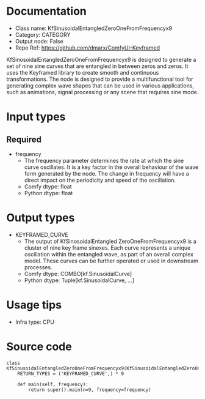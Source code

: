 # Documentation
- Class name: KfSinusoidalEntangledZeroOneFromFrequencyx9
- Category: CATEGORY
- Output node: False
- Repo Ref: https://github.com/dmarx/ComfyUI-Keyframed

KfSinosoidalEntangledZeroOneFromFrequencyx9 is designed to generate a set of nine sine curves that are entangled in between zeros and zeros. It uses the Keyframed library to create smooth and continuous transformations. The node is designed to provide a multifunctional tool for generating complex wave shapes that can be used in various applications, such as animations, signal processing or any scene that requires sine mode.

# Input types
## Required
- frequency
    - The frequency parameter determines the rate at which the sine curve oscillates. It is a key factor in the overall behaviour of the wave form generated by the node. The change in frequency will have a direct impact on the periodicity and speed of the oscillation.
    - Comfy dtype: float
    - Python dtype: float

# Output types
- KEYFRAMED_CURVE
    - The output of KfSinosoidalEntangled ZeroOneFromFrequencyx9 is a cluster of nine key frame sinexes. Each curve represents a unique oscillation within the entangled wave, as part of an overall complex model. These curves can be further operated or used in downstream processes.
    - Comfy dtype: COMBO[kf.SinusoidalCurve]
    - Python dtype: Tuple[kf.SinusoidalCurve, ...]

# Usage tips
- Infra type: CPU

# Source code
```
class KfSinusoidalEntangledZeroOneFromFrequencyx9(KfSinusoidalEntangledZeroOneFromFrequency):
    RETURN_TYPES = ('KEYFRAMED_CURVE',) * 9

    def main(self, frequency):
        return super().main(n=9, frequency=frequency)
```